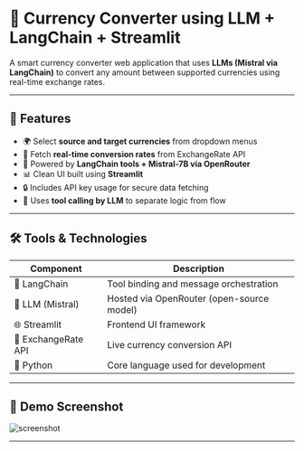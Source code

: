 # 💱 Currency Converter using LLM + LangChain + Streamlit

A smart currency converter web application that uses **LLMs (Mistral via LangChain)** to convert any amount between supported currencies using real-time exchange rates.

---

## 🚀 Features

- 🌍 Select **source and target currencies** from dropdown menus
- 🔄 Fetch **real-time conversion rates** from ExchangeRate API
- 🧠 Powered by **LangChain tools + Mistral-7B via OpenRouter**
- 📊 Clean UI built using **Streamlit**
- 🔒 Includes API key usage for secure data fetching
- 🧠 Uses **tool calling by LLM** to separate logic from flow

---

## 🛠️ Tools & Technologies

| Component       | Description                                |
|----------------|--------------------------------------------|
| 💬 LangChain    | Tool binding and message orchestration     |
| 🧠 LLM (Mistral)| Hosted via OpenRouter (open-source model)  |
| 🌐 Streamlit    | Frontend UI framework                      |
| 📡 ExchangeRate API | Live currency conversion API         |
| 🐍 Python       | Core language used for development         |

---

## 📸 Demo Screenshot

![screenshot](screenshot(1376).png)

---

